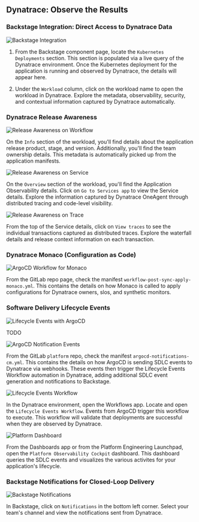 ## Dynatrace: Observe the Results

### Backstage Integration: Direct Access to Dynatrace Data

![Backstage Integration](../../../assets/images/03_05_backstage_integration.png)

1. From the Backstage component page, locate the `Kubernetes Deployments` section.  This section is populated via a live query of the Dynatrace environment.  Once the Kubernetes deployment for the application is running and observed by Dynatrace, the details will appear here.

2. Under the `Workload` column, click on the workload name to open the workload in Dynatrace.  Explore the metadata, observability, security, and contextual information captured by Dynatrace automatically.

### Dynatrace Release Awareness

![Release Awareness on Workflow](../../../assets/images/03_05_dt_release_aware_workload.png)

On the `Info` section of the workload, you'll find details about the application release product, stage, and version.  Additionally, you'll find the team ownership details.  This metadata is automatically picked up from the application manifests.

![Release Awareness on Service](../../../assets/images/03_05_dt_release_aware_service.png)

On the `Overview` section of the workload, you'll find the Application Observability details.  Click on `Go to Services app` to view the Service details.  Explore the information captured by Dynatrace OneAgent through distributed tracing and code-level visibility.

![Release Awareness on Trace](../../../assets/images/03_05_dt_release_aware_trace.png)

From the top of the Service details, click on `View traces` to see the individual transactions captured as distributed traces.  Explore the waterfall details and release context information on each transaction.

### Dynatrace Monaco (Configuration as Code)

![ArgoCD Workflow for Monaco](../../../assets/images/03_05_argocd_monaco.png)

From the GitLab repo page, check the manifest `workflow-post-sync-apply-monaco.yml`.  This contains the details on how Monaco is called to apply configurations for Dynatrace owners, slos, and synthetic monitors.

### Software Delivery Lifecycle Events

![Lifecycle Events with ArgoCD](../../../assets/images/03_05_argocd_lifecycle_events.png)

TODO

![ArgoCD Notification Events](../../../assets/images/03_05_argocd_notifications_events.png)

From the GitLab `platform` repo, check the manifest `argocd-notifications-cm.yml`.  This contains the details on how ArgoCD is sending SDLC events to Dynatrace via webhooks.  These events then trigger the Lifecycle Events Workflow automation in Dynatrace, adding additional SDLC event generation and notifications to Backstage.

![Lifecycle Events Workflow](../../../assets/images/03_05_dt_lifecycle_events_workflow.png)

In the Dynatrace environment, open the Workflows app.  Locate and open the `Lifecycle Events Workflow`.  Events from ArgoCD trigger this workflow to execute.  This workflow will validate that deployments are successful when they are observed by Dynatrace.

![Platform Dashboard](../../../assets/images/03_05_dt_platform_dashboard.png)

From the Dashboards app or from the Platform Engineering Launchpad, open the `Platform Observability Cockpit` dashboard.  This dashboard queries the SDLC events and visualizes the various activites for your application's lifecycle.

### Backstage Notifications for Closed-Loop Delivery

![Backstage Notifications](../../../assets/images/03_05_backstage_notifications.png)

In Backstage, click on `Notifications` in the bottom left corner.  Select your team's channel and view the notifications sent from Dynatrace.